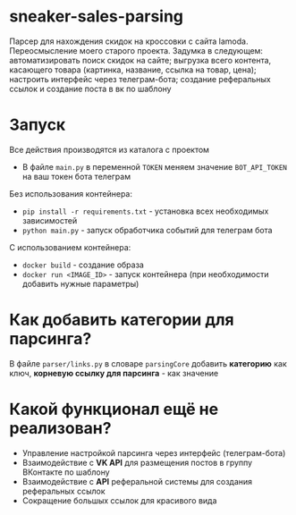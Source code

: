 # sneaker-sales-parsing
Парсер для нахождения скидок на кроссовки с сайта lamoda. Переосмысление моего старого проекта. Задумка в следующем: автоматизировать поиск скидок на сайте; выгрузка всего контента, касающего товара (картинка, название, ссылка на товар, цена); настроить интерфейс через телеграм-бота; создание реферальных ссылок и создание поста в вк по шаблону

# Запуск

Все действия производятся из каталога с проектом
- В файле `main.py` в переменной `TOKEN` меняем значение `BOT_API_TOKEN` на ваш токен бота телеграм

Без использования контейнера:
- `pip install -r requirements.txt` - установка всех необходимых зависимостей
- `python main.py` - запуск обработчика событий для телеграм бота

С использованием контейнера:
- `docker build` - создание образа
- `docker run <IMAGE_ID>` - запуск контейнера (при необходимости добавить нужные параметры)

# Как добавить категории для парсинга?
В файле `parser/links.py` в словаре `parsingCore` добавить **категорию** как ключ, **корневую ссылку для парсинга** - как значение

# Какой функционал ещё не реализован?
- Управление настройкой парсинга через интерфейс (телеграм-бота)
- Взаимодействие с **VK API** для размещения постов в группу ВКонтакте по шаблону
- Взаимодействие с **API** реферальной системы для создания реферальных ссылок
- Сокращение большых ссылок для красивого вида
